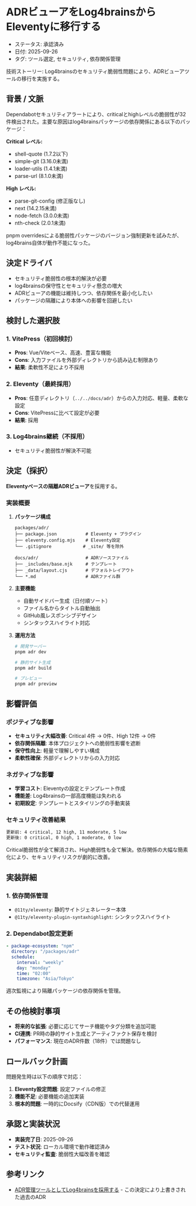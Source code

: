 # ADRビューアをLog4brainsからEleventyに移行する

- ステータス: 承認済み
- 日付: 2025-09-26
- タグ: ツール選定, セキュリティ, 依存関係管理

技術ストーリー: Log4brainsのセキュリティ脆弱性問題により、ADRビューアツールの移行を実施する。

## 背景 / 文脈

Dependabotセキュリティアラートにより、criticalとhighレベルの脆弱性が32件検出された。主要な原因はlog4brainsパッケージの依存関係にある以下のパッケージ：

**Critical レベル:**

- shell-quote (1.7.2以下)
- simple-git (3.16.0未満)
- loader-utils (1.4.1未満)
- parse-url (8.1.0未満)

**High レベル:**

- parse-git-config (修正版なし)
- next (14.2.15未満)
- node-fetch (3.0.0未満)
- nth-check (2.0.1未満)

pnpm overridesによる脆弱性パッケージのバージョン強制更新を試みたが、log4brains自体が動作不能になった。

## 決定ドライバ

- セキュリティ脆弱性の根本的解決が必要
- log4brainsの保守性とセキュリティ懸念の増大
- ADRビューアの機能は維持しつつ、依存関係を最小化したい
- パッケージの隔離により本体への影響を回避したい

## 検討した選択肢

### 1. VitePress（初回検討）

- **Pros**: Vue/Viteベース、高速、豊富な機能
- **Cons**: 入力ファイルを外部ディレクトリから読み込む制限あり
- **結果**: 柔軟性不足により不採用

### 2. Eleventy（最終採用）

- **Pros**: 任意ディレクトリ（`../../docs/adr`）からの入力対応、軽量、柔軟な設定
- **Cons**: VitePressに比べて設定が必要
- **結果**: 採用

### 3. Log4brains継続（不採用）

- セキュリティ脆弱性が解決不可能

## 決定（採択）

**Eleventyベースの隔離ADRビューア**を採用する。

### 実装概要

1. **パッケージ構成**

   ```text
   packages/adr/
   ├── package.json           # Eleventy + プラグイン
   ├── eleventy.config.mjs    # Eleventy設定
   └── .gitignore            # _site/ 等を除外

   docs/adr/                  # ADRソースファイル
   ├── _includes/base.njk     # テンプレート
   ├── _data/layout.cjs       # デフォルトレイアウト
   └── *.md                   # ADRファイル群
   ```

2. **主要機能**
   - 自動サイドバー生成（日付順ソート）
   - ファイル名からタイトル自動抽出
   - GitHub風レスポンシブデザイン
   - シンタックスハイライト対応

3. **運用方法**

   ```bash
   # 開発サーバー
   pnpm adr dev

   # 静的サイト生成
   pnpm adr build

   # プレビュー
   pnpm adr preview
   ```

## 影響評価

### ポジティブな影響

- **セキュリティ大幅改善**: Critical 4件 → 0件、High 12件 → 0件
- **依存関係隔離**: 本体プロジェクトへの脆弱性影響を遮断
- **保守性向上**: 軽量で理解しやすい構成
- **柔軟性確保**: 外部ディレクトリからの入力対応

### ネガティブな影響

- **学習コスト**: Eleventyの設定とテンプレート作成
- **機能差**: Log4brainsの一部高度機能は失われる
- **初期設定**: テンプレートとスタイリングの手動実装

### セキュリティ改善結果

```txt
更新前: 4 critical, 12 high, 11 moderate, 5 low
更新後: 0 critical, 0 high, 1 moderate, 0 low
```

Critical脆弱性が全て解消され、High脆弱性も全て解決。依存関係の大幅な簡素化により、セキュリティリスクが劇的に改善。

## 実装詳細

### 1. 依存関係管理

- `@11ty/eleventy`: 静的サイトジェネレーター本体
- `@11ty/eleventy-plugin-syntaxhighlight`: シンタックスハイライト

### 2. Dependabot設定更新

```yaml
- package-ecosystem: "npm"
  directory: "/packages/adr"
  schedule:
    interval: "weekly"
    day: "monday"
    time: "02:00"
    timezone: "Asia/Tokyo"
```

週次監視により隔離パッケージの依存関係を管理。

## その他検討事項

- **将来的な拡張**: 必要に応じてサーチ機能やタグ分類を追加可能
- **CI連携**: PR時の静的サイト生成とアーティファクト保存を検討
- **パフォーマンス**: 現在のADR件数（18件）では問題なし

## ロールバック計画

問題発生時は以下の順序で対応：

1. **Eleventy設定問題**: 設定ファイルの修正
2. **機能不足**: 必要機能の追加実装
3. **根本的問題**: 一時的にDocsify（CDN版）での代替運用

## 承認と実装状況

- **実装完了日**: 2025-09-26
- **テスト状況**: ローカル環境で動作確認済み
- **セキュリティ監査**: 脆弱性大幅改善を確認

## 参考リンク

- [ADR管理ツールとしてLog4brainsを採用する](20250124-use-log4brains-to-manage-the-adrs.md) - この決定により上書きされた過去のADR
